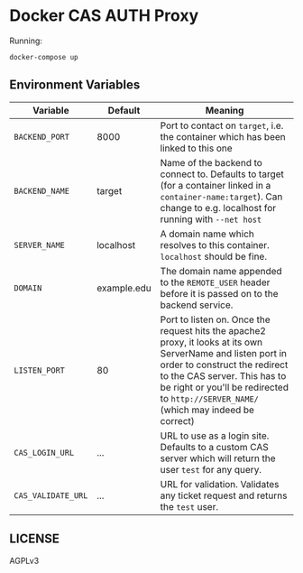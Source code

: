 # Docker CAS AUTH Proxy

Running:

```
docker-compose up
```

## Environment Variables

Variable           | Default     | Meaning
------------------ | ----------- | ------------------
`BACKEND_PORT`     | 8000        | Port to contact on `target`, i.e. the container which has been linked to this one
`BACKEND_NAME`     | target      | Name of the backend to connect to. Defaults to target (for a container linked in a `container-name:target`). Can change to e.g. localhost for running with `--net host`
`SERVER_NAME`      | localhost   | A domain name which resolves to this container. `localhost` should be fine.
`DOMAIN`           | example.edu | The domain name appended to the `REMOTE_USER` header before it is passed on to the backend service.
`LISTEN_PORT`      | 80          | Port to listen on. Once the request hits the apache2 proxy, it looks at its own ServerName and listen port in order to construct the redirect to the CAS server. This has to be right or you'll be redirected to `http://SERVER_NAME/` (which may indeed be correct)
`CAS_LOGIN_URL`    | ...         | URL to use as a login site. Defaults to a custom CAS server which will return the user `test` for any query.
`CAS_VALIDATE_URL` | ...         | URL for validation. Validates any ticket request and returns the `test` user.

## LICENSE

AGPLv3
